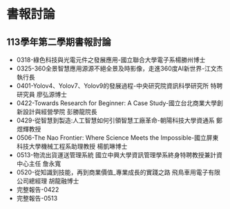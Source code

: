 # 書報討論
## 113學年第二學期書報討論

* 0318-綠色科技與光電元件之發展應用-國立聯合大學電子系楊勝州博士
* 0325-360全景智慧應用源源不絕全景及時影像，走進360度AI新世界-江文杰執行長
* 0401-Yolov4、Yolov7、Yolov9的發展過程-中央研究院資訊科學研究所 特聘研究員 廖弘源博士
* 0422-Towards Research for Beginner: A Case Study-國立台北商業大學創新設計與經營學院 彭勝龍院長
* 0429-從智慧到製造:人工智慧如何引領智慧工廠革命-朝陽科技大學資通系 鄭煜輝教授
* 0506-The Nao Frontier: Where Science Meets the Impossible-國立屏東科技大學機械工程系助理教授 楊凱琳博士
* 0513-物流出貨運送管理系統 國立中興大學資訊管理學系終身特聘教授兼計資中心主任 詹永寬
* 0520-從知識到技能，再到商業價值_專業成長的實踐之路 飛鳥車用電子有限公司總經理 胡龍融博士
* 完整報告-0422
* 完整報告-0513
